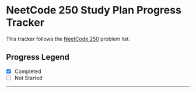 
# NeetCode 250 Study Plan Progress Tracker

This tracker follows the [NeetCode 250](https://neetcode.io/practice?tab=neetcode250) problem list.

## Progress Legend

- [x] Completed
- [ ] Not Started

---

